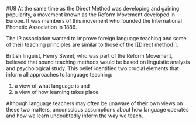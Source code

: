 #U8 
At the same time as the Direct Method was developing and gaining popularity, a movement known as the Reform Movement developed in Europe. It was members of this movement who founded the International Phonetic Association in 1886.

The IP association wanted to improve foreign language teaching and some of their teaching principles are similar to those of the [[Direct method]].

British linguist, Henry Sweet, who was part of the Reform Movement, believed that sound teaching methods would be based on linguistic analysis and psychological study. This belief identified two crucial elements that inform all approaches to language teaching:
1. a view of what language is and
2. a view of how learning takes place. 

Although language teachers may often be unaware of their own views on these two matters, unconscious assumptions about how language operates and how we learn undoubtedly inform the way we teach.